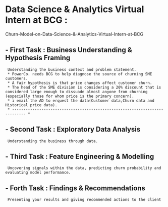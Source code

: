 ﻿# Data Science & Analytics Virtual Intern at BCG :
 Churn-Model-on-Data-Science-&-Analytics-Virtual-Intern-at-BCG

## - First Task : Business Understanding & Hypothesis Framing
     Understanding the business context and problem statement.
     * PowerCo. needs BCG to help diagnose the source of churning SME customers.
     * A fair hypothesis is that price changes affect customer churn.
     * The head of the SME division is considering a 20% discount that is considered large enough to dissuade almost anyone from churning (especially those for whom price is the primary concern).
     * i email the AD to erquest the data(Customer data,Churn data and Historical price data).
     * ---------------------------------------------------------------------------- *


## - Second Task : Exploratory Data Analysis
     Understanding the business through data.
     


## - Third Task : Feature Engineering & Modelling
     Uncovering signals within the data, predicting churn probability and evaluating model performance.


## - Forth Task : Findings & Recommendations
     Presenting your results and giving recommended actions to the client

